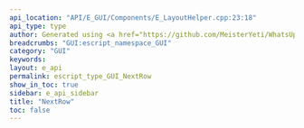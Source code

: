 ```yaml
---
api_location: "API/E_GUI/Components/E_LayoutHelper.cpp:23:18"
api_type: type
author: Generated using <a href="https://github.com/MeisterYeti/WhatsUpDoc">WhatsUpDoc</a>
breadcrumbs: "GUI:escript_namespace_GUI"
category: "GUI"
keywords: 
layout: e_api
permalink: escript_type_GUI_NextRow
show_in_toc: true
sidebar: e_api_sidebar
title: "NextRow"
toc: false
---
```


